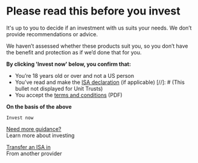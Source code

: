 # Please read this before you invest <!--UID1-->

It's up to you to decide if an investment with us suits your needs. We don’t provide recommendations or advice. 

We haven’t assessed whether these products suit you, so you don’t have the benefit and protection as if we’d done that for you.

**By clicking 'Invest now' below, you confirm that:**

- You’re 18 years old or over and not a US person
- You’ve read and make the [ISA declaration](https://isadeclarationmodal) (if applicable) [//]: # (This bullet not displayed for Unit Trusts)
- You accept the [terms and conditions](https://www20.landg.com/DocumentLibraryWeb/Document?lgrouter=CommApp&targetApp=MANAGEYOURACCOUNT_DOCUMENTLIBRARY_ENTRY&reference=terms.pdf) (PDF)

**On the basis of the above**

`Invest now`

[Need more guidance?](https://www.legalandgeneral.com/investments/learn-about-investing/)<br />Learn more about investing 

[Transfer an ISA in](https://www.legalandgeneral.com/investments/isas/transfer-an-isa/)<br />From another provider 

